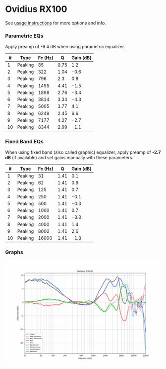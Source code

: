 # Ovidius RX100
See [usage instructions](https://github.com/jaakkopasanen/AutoEq#usage) for more options and info.

### Parametric EQs
Apply preamp of -6.4 dB when using parametric equalizer.

|   # | Type    |   Fc (Hz) |    Q |   Gain (dB) |
|-----|---------|-----------|------|-------------|
|   1 | Peaking |        85 | 0.75 |         1.2 |
|   2 | Peaking |       322 | 1.04 |        -0.6 |
|   3 | Peaking |       796 | 2.3  |         0.8 |
|   4 | Peaking |      1455 | 4.41 |        -1.5 |
|   5 | Peaking |      1898 | 2.76 |        -3.4 |
|   6 | Peaking |      3814 | 3.34 |        -4.3 |
|   7 | Peaking |      5005 | 3.77 |         4.1 |
|   8 | Peaking |      6249 | 2.45 |         6.6 |
|   9 | Peaking |      7177 | 4.27 |        -2.7 |
|  10 | Peaking |      8344 | 2.99 |        -1.1 |

### Fixed Band EQs
When using fixed band (also called graphic) equalizer, apply preamp of **-2.7 dB** (if available) and set gains manually with these parameters.

|   # | Type    |   Fc (Hz) |    Q |   Gain (dB) |
|-----|---------|-----------|------|-------------|
|   1 | Peaking |        31 | 1.41 |         0.1 |
|   2 | Peaking |        62 | 1.41 |         0.9 |
|   3 | Peaking |       125 | 1.41 |         0.7 |
|   4 | Peaking |       250 | 1.41 |        -0.1 |
|   5 | Peaking |       500 | 1.41 |        -0.3 |
|   6 | Peaking |      1000 | 1.41 |         0.7 |
|   7 | Peaking |      2000 | 1.41 |        -3.8 |
|   8 | Peaking |      4000 | 1.41 |         1.4 |
|   9 | Peaking |      8000 | 1.41 |         2.6 |
|  10 | Peaking |     16000 | 1.41 |        -1.8 |

### Graphs
![](./Ovidius%20RX100.png)
